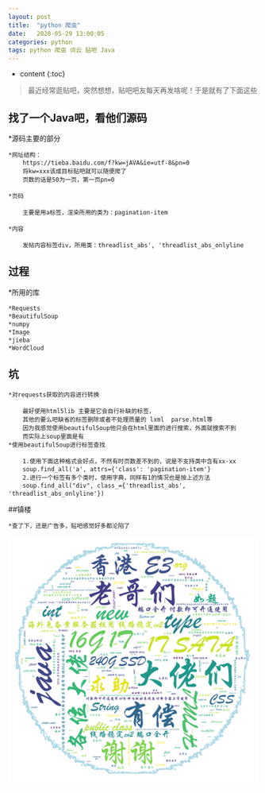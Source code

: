```yaml
---
layout: post
title:  "python 爬虫"
date:   2020-05-29 13:00:05
categories: python
tags: python 爬虫 词云 贴吧 Java
---
```



* content
{:toc}

>最近经常逛贴吧，突然想想，贴吧吧友每天再发啥呢！于是就有了下面这些







## 找了一个Java吧，看他们源码

*源码主要的部分
	
	*网址结构：
		https://tieba.baidu.com/f?kw=jAVA&ie=utf-8&pn=0
		将kw=xxx该成目标贴吧就可以随便爬了
		页数的话是50为一页，第一页pn=0
		
	*页码
	
		主要是用a标签，渲染所用的类为：pagination-item
		
	*内容
	
		发帖内容标签div，所用类：threadlist_abs', 'threadlist_abs_onlyline

## 过程

*所用的库

	*Requests		
	*BeautifulSoup
	*numpy
	*Image
	*jieba
	*WordCloud
	
## 坑
	*对requests获取的内容进行转换
		
		最好使用html5lib 主要是它会自行补缺的标签，
		其他的要么吧缺省的标签删除或者不处理质量的 lxml  parse.html等
		因为我感觉使用beautifulSoup他只会在html里面的进行搜索，外面就搜索不到
		而实际上soup里面是有
	*使用beautifulSoup进行标签查找
		
		1.使用下面这种格式会好点，不然有时页数差不到的，说是不支持类中含有xx-xx
		soup.find_all('a', attrs={'class': 'pagination-item'}
		2.进行一个标签有多个类时，使用字典，同样有1的情况也是按上述方法
		soup.find_all("div", class_={'threadlist_abs', 'threadlist_abs_onlyline'})
	
##镇楼
		
	*查了下，还是广告多，贴吧感觉好多都沦陷了
	
![image03](/image/image2.jpg)
















